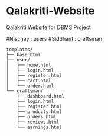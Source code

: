 # Qalakriti-Website
Qalakriti Website for DBMS Project

#Nischay : users
#Siddhant : craftsman 
```
templates/
├── base.html
├── user/
│   ├── home.html
│   ├── login.html
│   ├── register.html
│   ├── cart.html
│   └── order.html
└── craftsman/
    ├── dashboard.html
    ├── login.html
    ├── register.html
    ├── products.html
    ├── orders.html
    ├── reviews.html
    └── earnings.html
```

